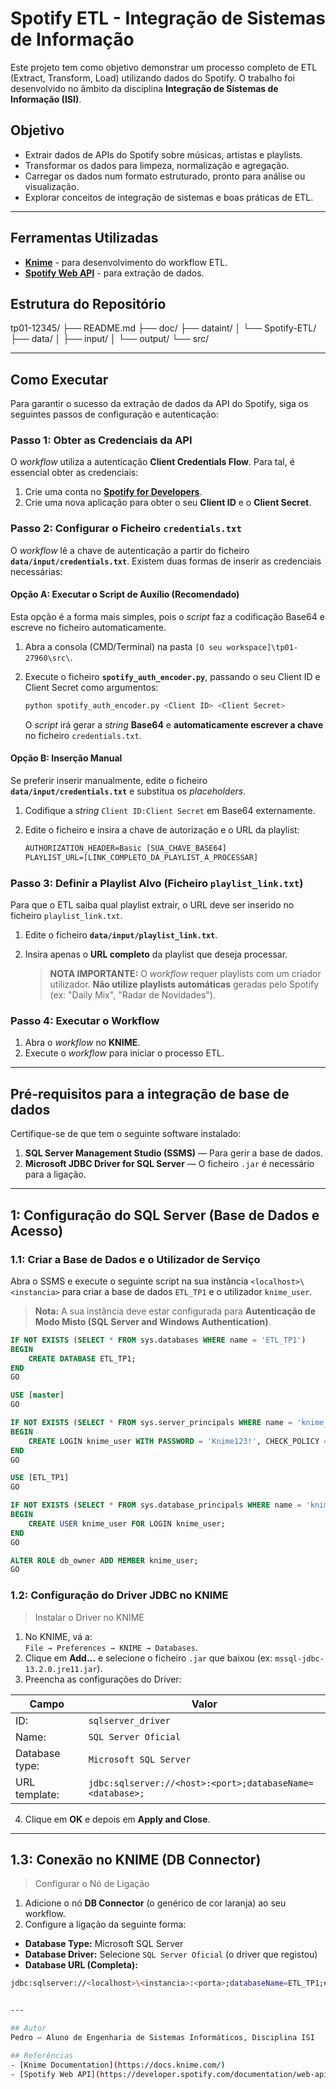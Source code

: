 # Spotify ETL - Integração de Sistemas de Informação

Este projeto tem como objetivo demonstrar um processo completo de ETL (Extract, Transform, Load) utilizando dados do Spotify. O trabalho foi desenvolvido no âmbito da disciplina **Integração de Sistemas de Informação (ISI)**.

## Objetivo
- Extrair dados de APIs do Spotify sobre músicas, artistas e playlists.
- Transformar os dados para limpeza, normalização e agregação.
- Carregar os dados num formato estruturado, pronto para análise ou visualização.
- Explorar conceitos de integração de sistemas e boas práticas de ETL.

---

## Ferramentas Utilizadas
- **[Knime](https://www.knime.com/)** - para desenvolvimento do workflow ETL.
- **[Spotify Web API](https://developer.spotify.com/documentation/web-api/)** - para extração de dados.

## Estrutura do Repositório
tp01-12345/
├── README.md
├── doc/
├── dataint/
│   └── Spotify-ETL/
├── data/
│   ├── input/
│   └── output/
└── src/

---

## Como Executar

Para garantir o sucesso da extração de dados da API do Spotify, siga os seguintes passos de configuração e autenticação:

### Passo 1: Obter as Credenciais da API

O *workflow* utiliza a autenticação **Client Credentials Flow**. Para tal, é essencial obter as credenciais:

1.  Crie uma conta no **[Spotify for Developers](https://developer.spotify.com/)**.
2.  Crie uma nova aplicação para obter o seu **Client ID** e o **Client Secret**.

### Passo 2: Configurar o Ficheiro `credentials.txt`

O *workflow* lê a chave de autenticação a partir do ficheiro **`data/input/credentials.txt`**. Existem duas formas de inserir as credenciais necessárias:

#### Opção A: Executar o Script de Auxílio (Recomendado)

Esta opção é a forma mais simples, pois o *script* faz a codificação Base64 e escreve no ficheiro automaticamente.

1.  Abra a consola (CMD/Terminal) na pasta `[O seu workspace]\tp01-27960\src\`.
2.  Execute o ficheiro **`spotify_auth_encoder.py`**, passando o seu Client ID e Client Secret como argumentos:

    ```bash
    python spotify_auth_encoder.py <Client ID> <Client Secret>
    ```

    O *script* irá gerar a *string* **Base64** e **automaticamente escrever a chave** no ficheiro `credentials.txt`.

#### Opção B: Inserção Manual

Se preferir inserir manualmente, edite o ficheiro **`data/input/credentials.txt`** e substitua os *placeholders*.

1.  Codifique a *string* `Client ID:Client Secret` em Base64 externamente.
2.  Edite o ficheiro e insira a chave de autorização e o URL da playlist:

    ```txt
    AUTHORIZATION_HEADER=Basic [SUA_CHAVE_BASE64]
    PLAYLIST_URL=[LINK_COMPLETO_DA_PLAYLIST_A_PROCESSAR]
    ```

### Passo 3: Definir a Playlist Alvo (Ficheiro `playlist_link.txt`)

Para que o ETL saiba qual playlist extrair, o URL deve ser inserido no ficheiro `playlist_link.txt`.

1.  Edite o ficheiro **`data/input/playlist_link.txt`**.
2.  Insira apenas o **URL completo** da playlist que deseja processar.

    > **NOTA IMPORTANTE:** O *workflow* requer playlists com um criador utilizador. **Não utilize playlists automáticas** geradas pelo Spotify (ex: "Daily Mix", "Radar de Novidades").

### Passo 4: Executar o Workflow

1.  Abra o *workflow* no **KNIME**.
2.  Execute o *workflow* para iniciar o processo ETL.

---

## Pré-requisitos para a integração de base de dados

Certifique-se de que tem o seguinte software instalado:

1. **SQL Server Management Studio (SSMS)** — Para gerir a base de dados.  
3. **Microsoft JDBC Driver for SQL Server** — O ficheiro `.jar` é necessário para a ligação.  

---

##  1: Configuração do SQL Server (Base de Dados e Acesso)

###  1.1: Criar a Base de Dados e o Utilizador de Serviço

Abra o SSMS e execute o seguinte script na sua instância `<localhost>\<instancia>` para criar a base de dados `ETL_TP1` e o utilizador `knime_user`.

> **Nota:** A sua instância deve estar configurada para **Autenticação de Modo Misto (SQL Server and Windows Authentication)**.

```sql
IF NOT EXISTS (SELECT * FROM sys.databases WHERE name = 'ETL_TP1')
BEGIN
    CREATE DATABASE ETL_TP1;
END
GO

USE [master]
GO

IF NOT EXISTS (SELECT * FROM sys.server_principals WHERE name = 'knime_user')
BEGIN
    CREATE LOGIN knime_user WITH PASSWORD = 'Knime123!', CHECK_POLICY = OFF;
END
GO

USE [ETL_TP1]
GO

IF NOT EXISTS (SELECT * FROM sys.database_principals WHERE name = 'knime_user')
BEGIN
    CREATE USER knime_user FOR LOGIN knime_user;
END
GO

ALTER ROLE db_owner ADD MEMBER knime_user;
GO
```
### 1.2: Configuração do Driver JDBC no KNIME

>Instalar o Driver no KNIME

1. No KNIME, vá a:  
   `File → Preferences → KNIME → Databases`.
2. Clique em **Add...** e selecione o ficheiro `.jar` que baixou (ex: `mssql-jdbc-13.2.0.jre11.jar`).
3. Preencha as configurações do Driver:

| Campo             | Valor                                               |
|--------------------|-----------------------------------------------------|
| ID:                | `sqlserver_driver`                                  |
| Name:              | `SQL Server Oficial`                                |
| Database type:     | `Microsoft SQL Server`                              |
| URL template:      | `jdbc:sqlserver://<host>:<port>;databaseName=<database>;` |

4. Clique em **OK** e depois em **Apply and Close**.

---

## 1.3: Conexão no KNIME (DB Connector)

>Configurar o Nó de Ligação

1. Adicione o nó **DB Connector** (o genérico de cor laranja) ao seu workflow.  
2. Configure a ligação da seguinte forma:

- **Database Type:** Microsoft SQL Server  
- **Database Driver:** Selecione `SQL Server Oficial` (o driver que registou)  
- **Database URL (Completa):**

```bash
jdbc:sqlserver://<localhost>\<instancia>:<porta>;databaseName=ETL_TP1;encrypt=false;trustServerCertificate=true;


---

## Autor
Pedro – Aluno de Engenharia de Sistemas Informáticos, Disciplina ISI

## Referências
- [Knime Documentation](https://docs.knime.com/)
- [Spotify Web API](https://developer.spotify.com/documentation/web-api/)
